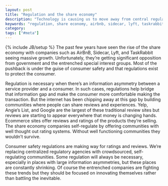 ```yaml
---
layout: post
title: "Regulation and the share economy"
description: "Technology is causing us to move away from central regulatory agencies to crowdsourced, self-regulated communities."
keywords: "regulation, share economy, airbnb, sidecar, lyft, taskrabbit"
category:
tags: ["#meta"]
---
```

{% include JB/setup %}
The past few years have seen the rise of the share economy with companies such as AirBnB, Sidecar, Lyft, and TaskRabbit seeing massive growth. Unfortunately, they’re getting significant opposition from government and the entrenched special interest groups. Most of the pushback is under the guise of consumer safety and that regulations exist to protect the consumer.

Regulation is necessary when there’s an information asymmetry between a service provider and a consumer. In such cases, regulations help bridge that information gap and make the consumer more comfortable making the transaction. But the internet has been chipping away at this gap by building communities where people can share reviews and experiences. Yelp, Angie’s List, and Google are the largest of these traditional review sites but reviews are starting to appear everywhere that money is changing hands. Ecommerce sites offer reviews and ratings of the products they’re selling. The share economy companies self-regulate by offering communities with well thought out rating systems. Without well functioning communities they wouldn’t survive.

Consumer safety regulations are making way for ratings and reviews. We’re replacing centralized regulatory agencies with crowdsourced, self-regulating communities. Some regulation will always be necessary, especially in places with large information asymmetries, but these places are constantly shrinking. Of course the entrenched companies are fighting these trends but they should be focused on innovating themselves rather than battling the inevitable.
